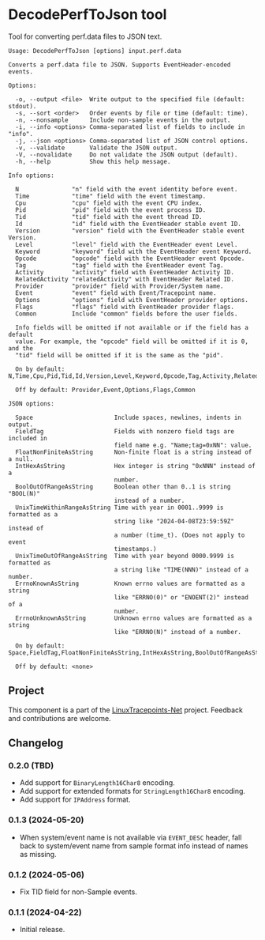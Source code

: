 # DecodePerfToJson tool

Tool for converting perf.data files to JSON text.

```
Usage: DecodePerfToJson [options] input.perf.data

Converts a perf.data file to JSON. Supports EventHeader-encoded events.

Options:

  -o, --output <file>  Write output to the specified file (default: stdout).
  -s, --sort <order>   Order events by file or time (default: time).
  -n, --nonsample      Include non-sample events in the output.
  -i, --info <options> Comma-separated list of fields to include in "info".
  -j, --json <options> Comma-separated list of JSON control options.
  -v, --validate       Validate the JSON output.
  -V, --novalidate     Do not validate the JSON output (default).
  -h, --help           Show this help message.

Info options:

  N               "n" field with the event identity before event.
  Time            "time" field with the event timestamp.
  Cpu             "cpu" field with the event CPU index.
  Pid             "pid" field with the event process ID.
  Tid             "tid" field with the event thread ID.
  Id              "id" field with the EventHeader stable event ID.
  Version         "version" field with the EventHeader stable event Version.
  Level           "level" field with the EventHeader event Level.
  Keyword         "keyword" field with the EventHeader event Keyword.
  Opcode          "opcode" field with the EventHeader event Opcode.
  Tag             "tag" field with the EventHeader event Tag.
  Activity        "activity" field with EventHeader Activity ID.
  RelatedActivity "relatedActivity" with EventHeader Related ID.
  Provider        "provider" field with Provider/System name.
  Event           "event" field with Event/Tracepoint name.
  Options         "options" field with EventHeader provider options.
  Flags           "flags" field with EventHeader provider flags.
  Common          Include "common" fields before the user fields.

  Info fields will be omitted if not available or if the field has a default
  value. For example, the "opcode" field will be omitted if it is 0, and the
  "tid" field will be omitted if it is the same as the "pid".

  On by default:  N,Time,Cpu,Pid,Tid,Id,Version,Level,Keyword,Opcode,Tag,Activity,RelatedActivity

  Off by default: Provider,Event,Options,Flags,Common

JSON options:

  Space                       Include spaces, newlines, indents in output.
  FieldTag                    Fields with nonzero field tags are included in
                              field name e.g. "Name;tag=0xNN": value.
  FloatNonFiniteAsString      Non-finite float is a string instead of a null.
  IntHexAsString              Hex integer is string "0xNNN" instead of a
                              number.
  BoolOutOfRangeAsString      Boolean other than 0..1 is string "BOOL(N)"
                              instead of a number.
  UnixTimeWithinRangeAsString Time with year in 0001..9999 is formatted as a
                              string like "2024-04-08T23:59:59Z" instead of
                              a number (time_t). (Does not apply to event
                              timestamps.)
  UnixTimeOutOfRangeAsString  Time with year beyond 0000.9999 is formatted as
                              a string like "TIME(NNN)" instead of a number.
  ErrnoKnownAsString          Known errno values are formatted as a string
                              like "ERRNO(0)" or "ENOENT(2)" instead of a
                              number.
  ErrnoUnknownAsString        Unknown errno values are formatted as a string
                              like "ERRNO(N)" instead of a number.

  On by default:  Space,FieldTag,FloatNonFiniteAsString,IntHexAsString,BoolOutOfRangeAsString,UnixTimeWithinRangeAsString,UnixTimeOutOfRangeAsString,ErrnoKnownAsString,ErrnoUnknownAsString

  Off by default: <none>
```

## Project

This component is a part of the
[LinuxTracepoints-Net](https://github.com/microsoft/LinuxTracepoints-Net)
project. Feedback and contributions are welcome.

## Changelog

### 0.2.0 (TBD)

- Add support for `BinaryLength16Char8` encoding.
- Add support for extended formats for `StringLength16Char8` encoding.
- Add support for `IPAddress` format.

### 0.1.3 (2024-05-20)

- When system/event name is not available via `EVENT_DESC` header, fall back to
  system/event name from sample format info instead of names as missing.

### 0.1.2 (2024-05-06)

- Fix TID field for non-Sample events.

### 0.1.1 (2024-04-22)

- Initial release.
